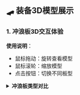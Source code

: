 ## 🛹 装备3D模型展示

### 1. 冲浪板3D交互体验

<div id="surfboard-3d"></div>

**使用说明**：
- 鼠标拖动：旋转查看模型
- 鼠标滚轮：缩放模型
- 点击按钮：切换不同板型

<details markdown="1">
<summary markdown="1"><b>冲浪板类型对比</b></summary>

| 板型       | 长度范围   | 适合人群   | 特点                 |
|------------|------------|------------|----------------------|
| 长板       | 9'-11'     | 初学者     | 浮力大，易平衡       |
| 短板       | 5'-7'      | 进阶者     | 灵活，适合做动作     |
| 鱼板       | 5'-6'      | 中级       | 尾部宽大，适合小浪   |
| 枪板       | 7'-10'     | 高级       | 适合大浪，速度快     |
| 软顶板     | 6'-9'      | 新手       | 安全，不易受伤       |
</details>